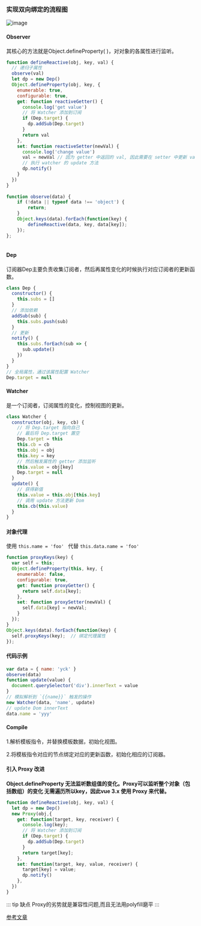 ### 实现双向绑定的流程图
![image](http://image.zhoufeifan.tech/vue.png)

#### Observer
其核心的方法就是Object.defineProperty( )，对对象的各属性进行监听。
``` js
function defineReactive(obj, key, val) {
  // 递归子属性
  observe(val)
  let dp = new Dep()
  Object.defineProperty(obj, key, {
    enumerable: true,
    configurable: true,
    get: function reactiveGetter() {
      console.log('get value')
      // 将 Watcher 添加到订阅
      if (Dep.target) {
        dp.addSub(Dep.target)
      }
      return val
    },
    set: function reactiveSetter(newVal) {
      console.log('change value')
      val = newVal // 因为 getter 中返回的 val, 因此需要在 setter 中更新 val 值
      // 执行 watcher 的 update 方法
      dp.notify()
    }
  })
}
 
function observe(data) {
    if (!data || typeof data !== 'object') {
        return;
    }
    Object.keys(data).forEach(function(key) {
        defineReactive(data, key, data[key]);
    });
};
 
```
#### Dep
订阅器Dep主要负责收集订阅者，然后再属性变化的时候执行对应订阅者的更新函数。
``` js
class Dep {
  constructor() {
    this.subs = []
  }
  // 添加依赖
  addSub(sub) {
    this.subs.push(sub)
  }
  // 更新
  notify() {
    this.subs.forEach(sub => {
      sub.update()
    })
  }
}
// 全局属性，通过该属性配置 Watcher
Dep.target = null
```
#### Watcher
是一个订阅者，订阅属性的变化，控制视图的更新。
``` js
class Watcher {
  constructor(obj, key, cb) {
    // 将 Dep.target 指向自己
    // 最后将 Dep.target 置空
    Dep.target = this
    this.cb = cb
    this.obj = obj
    this.key = key
    // 然后触发属性的 getter 添加监听
    this.value = obj[key]
    Dep.target = null
  }
  update() {
    // 获得新值
    this.value = this.obj[this.key]
    // 调用 update 方法更新 Dom
    this.cb(this.value)
  }
}
```

#### 对象代理
使用 ```this.name = 'foo' ``` 代替 ```this.data.name = 'foo'```

``` js
function proxyKeys(key) {
  var self = this;
  Object.defineProperty(this, key, {
    enumerable: false,
    configurable: true,
    get: function proxyGetter() {
      return self.data[key];
    },
    set: function proxySetter(newVal) {
      self.data[key] = newVal;
    }
  });
}
Object.keys(data).forEach(function(key) {
  self.proxyKeys(key);  // 绑定代理属性
});
```

#### 代码示例
``` js
var data = { name: 'yck' }
observe(data)
function update(value) {
  document.querySelector('div').innerText = value
}
// 模拟解析到 `{{name}}` 触发的操作
new Watcher(data, 'name', update)
// update Dom innerText
data.name = 'yyy' 
```


#### Compile  
1.解析模板指令，并替换模板数据，初始化视图。  

2.将模板指令对应的节点绑定对应的更新函数，初始化相应的订阅器。

#### 引入 Proxy 改进
**Object.defineProperty 无法监听数组值的变化。Proxy可以监听整个对象（包括数组）的变化 无需遍历所以key，因此vue 3.x 使用 Proxy 来代替。**
``` js
function defineReactive(obj, key, val) {
  let dp = new Dep()
  new Proxy(obj,{
    get: function(target, key, receiver) {
      console.log(key);
      // 将 Watcher 添加到订阅
      if (Dep.target) {
        dp.addSub(Dep.target)
      }
      return target[key];
    },
    set: function(target, key, value, receiver) {
      target[key] = value;
      dp.notify()
    },
  })
}
```
::: tip 缺点
Proxy的劣势就是兼容性问题,而且无法用polyfill磨平
:::

[参考文章](http://www.cnblogs.com/canfoo/p/6891868.html)
